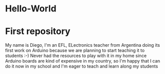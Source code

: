 # Hello-World
# First repository
My name is Diego, I'm an EFL, ELectronics teacher from Argentina doing its first work on Arduino because we are planning to start teaching it to students :-)
Never had the resources to play with it in my home since Arduino boards are kind of expensive in my country, so I'm happy that I can do it now in my school and I'm eager to teach and learn along my students
